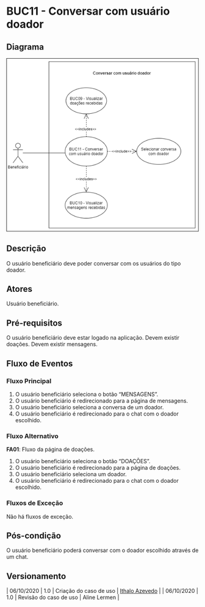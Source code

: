 # BUC11 - Conversar com usuário doador

## Diagrama
![BUC11](../../../../assets/images/casosDeUso/BUC11.png)


## Descrição
O usuário beneficiário deve poder conversar com os usuários do tipo doador.

## Atores
Usuário beneficiário.

## Pré-requisitos
O usuário beneficiário deve estar logado na aplicação.
Devem existir doações.
Devem existir mensagens.

## Fluxo de Eventos

### Fluxo Principal
1. O usuário beneficiário seleciona o botão “MENSAGENS”.
2. O usuário beneficiário é redirecionado para a página de mensagens.
3. O usuário beneficiário seleciona a conversa de um doador.
4. O usuário beneficiário é redirecionado para o chat com o doador escolhido.

### Fluxo Alternativo
**FA01**: Fluxo da página de doações.
1. O usuário beneficiário seleciona o botão “DOAÇÕES”.
2. O usuário beneficiário é redirecionado para a página de doações.
3. O usuário beneficiário seleciona um doador.
4. O usuário beneficiário é redirecionado para o chat com o doador escolhido.


### Fluxos de Exceção
Não há fluxos de exceção.

## Pós-condição
O usuário beneficiário poderá conversar com o doador escolhido através de um chat.

## Versionamento
| 06/10/2020 | 1.0 | Criação do caso de uso | [Ithalo Azevedo](https://github.com/ithaloazevedo) |
| 06/10/2020 | 1.0 | Revisão do caso de uso | Aline Lermen |
